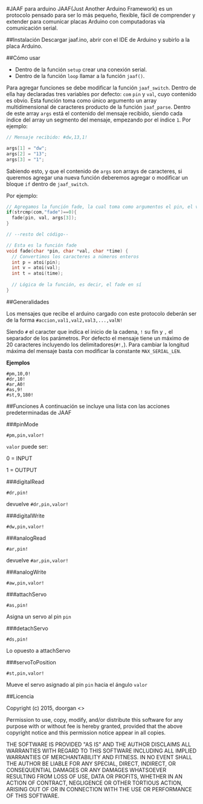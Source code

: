 #JAAF para arduino
JAAF(Just Another Arduino Framework) es un protocolo pensado para ser lo más pequeño, flexible, fácil de comprender y extender para comunicar placas Arduino con computadoras vía comunicación serial.


##Instalación
Descargar jaaf.ino, abrir con el IDE de Arduino y subirlo a la placa Arduino.

##Cómo usar
- Dentro de la función `setup` crear una conexión serial.
- Dentro de la función `loop` llamar a la función `jaaf()`.

Para agregar funciones se debe modificar la función `jaaf_switch`.
Dentro de ella hay declaradas tres variables por defecto: `com` `pin` y `val`, cuyo contenido es obvio.
Esta función toma como único argumento un array multidimensional de caracteres producto de la función `jaaf_parse`.
Dentro de este array `args` está el contenido del mensaje recibido, siendo cada índice del array un segmento del mensaje, empezando por el índice `1`.
Por ejemplo:
```c
// Mensaje recibido: #dw,13,1!

args[1] = "dw";
args[2] = "13";
args[3] = "1";
```

Sabiendo esto, y que el contenido de `args` son arrays de caracteres, si queremos agregar una nueva función deberemos agregar o modificar un bloque `if` dentro de `jaaf_switch`.

Por ejemplo:
```c
// Agregamos la función fade, la cual toma como argumentos el pin, el valor final y el tiempo que demora en llegar hasta dicho valor
if(strcmp(com,"fade")==0){
  fade(pin, val, args[3]);
}

// --resto del código--

// Esta es la función fade
void fade(char *pin, char *val, char *time) {
  // Convertimos los caracteres a números enteros
  int p = atoi(pin);
  int v = atoi(val);
  int t = atoi(time);
  
  // Lógica de la función, es decir, el fade en sí
}
```

##Generalidades

Los mensajes que recibe el arduino cargado con este protocolo deberán ser de la forma
`#accion,val1,val2,val3,...,valN!`

Siendo `#` el caracter que indica el inicio de la cadena, `!` su fin y `,` el separador de los parámetros.
Por defecto el mensaje tiene un máximo de 20 caracteres incluyendo los delimitadores(`#!,`).
Para cambiar la longitud máxima del mensaje basta con modificar la constante `MAX_SERIAL_LEN`.

**Ejemplos**
```
#pm,10,0!
#dr,10!
#ar,A0!
#as,9!
#st,9,180!
```

##Funciones
A continuación se incluye una lista con las acciones predeterminadas de JAAF

###pinMode

`#pm,pin,valor!`

`valor` puede ser:

0 = INPUT

1 = OUTPUT

###digitalRead

`#dr,pin!`

devuelve `#dr,pin,valor!`

###digitalWrite

`#dw,pin,valor!`

###analogRead

`#ar,pin!`

devuelve `#ar,pin,valor!`

###analogWrite

`#aw,pin,valor!`

###attachServo

`#as,pin!`

Asigna un servo al pin `pin`

###detachServo

`#ds,pin!`

Lo opuesto a attachServo

###servoToPosition

`#st,pin,valor!`

Mueve el servo asignado al pin `pin` hacia el ángulo `valor`

##Licencia

Copyright (c) 2015, doorgan <>

Permission to use, copy, modify, and/or distribute this software for any
purpose with or without fee is hereby granted, provided that the above
copyright notice and this permission notice appear in all copies.

THE SOFTWARE IS PROVIDED "AS IS" AND THE AUTHOR DISCLAIMS ALL WARRANTIES
WITH REGARD TO THIS SOFTWARE INCLUDING ALL IMPLIED WARRANTIES OF
MERCHANTABILITY AND FITNESS. IN NO EVENT SHALL THE AUTHOR BE LIABLE FOR
ANY SPECIAL, DIRECT, INDIRECT, OR CONSEQUENTIAL DAMAGES OR ANY DAMAGES
WHATSOEVER RESULTING FROM LOSS OF USE, DATA OR PROFITS, WHETHER IN AN
ACTION OF CONTRACT, NEGLIGENCE OR OTHER TORTIOUS ACTION, ARISING OUT OF
OR IN CONNECTION WITH THE USE OR PERFORMANCE OF THIS SOFTWARE.
